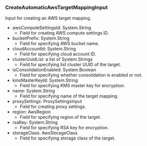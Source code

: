 ### CreateAutomaticAwsTargetMappingInput
Input for creating an AWS target mapping.

- awsComputeSettingsId: System.String
  - Field for creating AWS compute settings ID.
- bucketPrefix: System.String
  - Field for specifying AWS bucket name.
- cloudAccountId: System.String
  - Field for specifying cloud account ID.
- clusterUuidList: a list of System.Strings
  - Field for specifying list cluster UUID of the target.
- isConsolidationEnabled: System.Boolean
  - Field for specifying whether consolidation is enabled or not.
- kmsMasterKeyId: System.String
  - Field for specifying KMS master key for encryption.
- name: System.String
  - Field for specifying name of the target mapping.
- proxySettings: ProxySettingsInput
  - Field for creating proxy settings.
- region: AwsRegion
  - Field for specifying region of the target.
- rsaKey: System.String
  - Field for specifying RSA key for encryption.
- storageClass: AwsStorageClass
  - Field for specifying storage class of the target.
